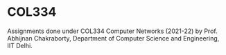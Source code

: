 # COL334

Assignments done under COL334 Computer Networks (2021-22) by Prof. Abhijnan Chakraborty, Department of Computer Science and Engineering, IIT Delhi.
